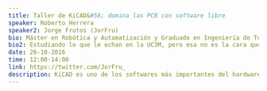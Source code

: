```yaml
---
title: Taller de KiCAD&#58; domina las PCB con software libre
speaker: Roberto Herrera
speaker2: Jorge Frutos (JorFru)
bio: Máster en Robótica y Automatización y Graduado en Ingeniería de Tecnologías Industriales por la UC3M. Miembro de la asociación Formula UC3M donde es el responsable de la sección de Electricidad y Electrónica desde 2012 y actualmente es Team Leader, desde Mayo de 2015.
bio2: Estudiando lo que le echan en la UC3M, pero esa no es la cara que le gusta de la ingeniería. Lo que le mola es crear, compartir y aprender con la tecnología, sobre todo en el mundillo maker. Y a parte de la tecnología le mola el Taekwondo y la música&#58; los instrumentos musicales y los altavoces... Le encantan los altavoces.
date: 26-10-2016
time: 12:00-14:00
link: https://twitter.com/JorFru_
description: KiCAD es uno de los softwares más importantes del hardware opensource, ya que con él podemos diseñar placas libres. En este taller aprenderás lo necesario para manejarte a gusto en este entorno, y conocerás el circuito del [Drawdio, ¡el lápiz musical!](https://github.com/UC3Music/drawdio/), el cual tomaremos como ejemplo.  *Se ofrecerá documentación extra para complementar la información dada en el taller.*
---
```


